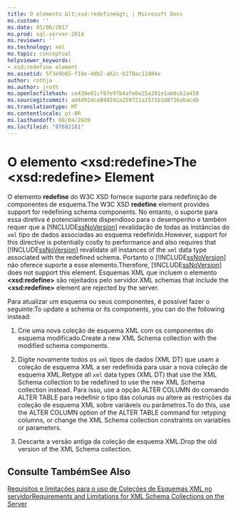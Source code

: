 ```yaml
---
title: O elemento &lt;xsd:redefine&gt; | Microsoft Docs
ms.custom: ''
ms.date: 03/06/2017
ms.prod: sql-server-2014
ms.reviewer: ''
ms.technology: xml
ms.topic: conceptual
helpviewer_keywords:
- xsd:redefine element
ms.assetid: 5f3e9b65-f10e-4db2-a62c-b270ac11d04e
author: rothja
ms.author: jroth
ms.openlocfilehash: ce439e81cf87e97b4afe6e25a201e1ab0cb2a458
ms.sourcegitcommit: ad4d92dce894592a259721a1571b1d8736abacdb
ms.translationtype: MT
ms.contentlocale: pt-BR
ms.lasthandoff: 08/04/2020
ms.locfileid: "87682181"
---
```

# <a name="the-ltxsdredefinegt-element"></a><span data-ttu-id="5fc2c-102">O elemento &lt;xsd:redefine&gt;</span><span class="sxs-lookup"><span data-stu-id="5fc2c-102">The &lt;xsd:redefine&gt; Element</span></span>
  <span data-ttu-id="5fc2c-103">O elemento **redefine** do W3C XSD fornece suporte para redefinição de componentes de esquema.</span><span class="sxs-lookup"><span data-stu-id="5fc2c-103">The W3C XSD **redefine** element provides support for redefining schema components.</span></span> <span data-ttu-id="5fc2c-104">No entanto, o suporte para essa diretiva é potencialmente dispendioso para o desempenho e também requer que a [!INCLUDE[ssNoVersion](../../includes/ssnoversion-md.md)] revalidação de todas as instâncias do `xml` tipo de dados associadas ao esquema redefinido.</span><span class="sxs-lookup"><span data-stu-id="5fc2c-104">However, support for this directive is potentially costly to performance and also requires that [!INCLUDE[ssNoVersion](../../includes/ssnoversion-md.md)] revalidate all instances of the `xml` data type associated with the redefined schema.</span></span> <span data-ttu-id="5fc2c-105">Portanto o [!INCLUDE[ssNoVersion](../../includes/ssnoversion-md.md)] não oferece suporte a esse elemento.</span><span class="sxs-lookup"><span data-stu-id="5fc2c-105">Therefore, [!INCLUDE[ssNoVersion](../../includes/ssnoversion-md.md)] does not support this element.</span></span> <span data-ttu-id="5fc2c-106">Esquemas XML que incluem o elemento **\<xsd:redefine>** são rejeitados pelo servidor.</span><span class="sxs-lookup"><span data-stu-id="5fc2c-106">XML schemas that include the **\<xsd:redefine>** element are rejected by the server.</span></span>  
  
 <span data-ttu-id="5fc2c-107">Para atualizar um esquema ou seus componentes, é possível fazer o seguinte:</span><span class="sxs-lookup"><span data-stu-id="5fc2c-107">To update a schema or its components, you can do the following instead:</span></span>  
  
1.  <span data-ttu-id="5fc2c-108">Crie uma nova coleção de esquema XML com os componentes do esquema modificado.</span><span class="sxs-lookup"><span data-stu-id="5fc2c-108">Create a new XML Schema collection with the modified schema components.</span></span>  
  
2.  <span data-ttu-id="5fc2c-109">Digite novamente todos os `xml` tipos de dados (XML DT) que usam a coleção de esquema XML a ser redefinida para usar a nova coleção de esquema XML.</span><span class="sxs-lookup"><span data-stu-id="5fc2c-109">Retype all `xml` data types (XML DT) that use the XML Schema collection to be redefined to use the new XML Schema collection instead.</span></span> <span data-ttu-id="5fc2c-110">Para isso, use a opção ALTER COLUMN do comando ALTER TABLE para redefinir o tipo das colunas ou altere as restrições da coleção de esquema XML sobre variáveis ou parâmetros.</span><span class="sxs-lookup"><span data-stu-id="5fc2c-110">To do this, use the ALTER COLUMN option of the ALTER TABLE command for retyping columns, or change the XML Schema collection constraints on variables or parameters.</span></span>  
  
3.  <span data-ttu-id="5fc2c-111">Descarte a versão antiga da coleção de esquema XML.</span><span class="sxs-lookup"><span data-stu-id="5fc2c-111">Drop the old version of the XML Schema collection.</span></span>  
  
## <a name="see-also"></a><span data-ttu-id="5fc2c-112">Consulte Também</span><span class="sxs-lookup"><span data-stu-id="5fc2c-112">See Also</span></span>  
 [<span data-ttu-id="5fc2c-113">Requisitos e limitações para o uso de Coleções de Esquemas XML no servidor</span><span class="sxs-lookup"><span data-stu-id="5fc2c-113">Requirements and Limitations for XML Schema Collections on the Server</span></span>](requirements-and-limitations-for-xml-schema-collections-on-the-server.md)  
  
  

